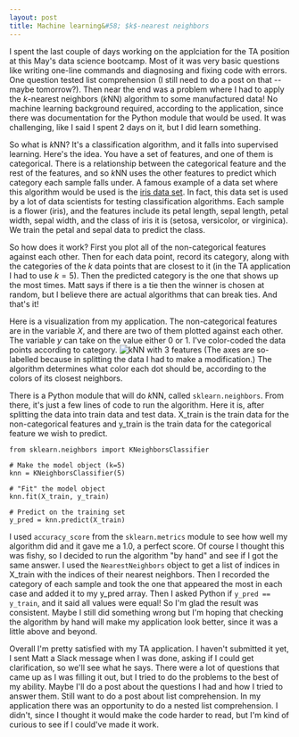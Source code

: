```yaml
---
layout: post
title: Machine learning&#58; $k$-nearest neighbors
---
```

I spent the last couple of days working on the applciation for the TA position at this May's data science bootcamp.  Most of it was very basic questions like writing one-line commands and diagnosing and fixing code with errors.  One question tested list comprehension (I still need to do a post on that -- maybe tomorrow?).  Then near the end was a problem where I had to apply the $k$-nearest neighbors ($k$NN) algorithm to some manufactured data!  No machine learning background required, according to the application, since there was documentation for the Python module that would be used.  It was challenging, like I said I spent 2 days on it, but I did learn something.

So what is $k$NN?  It's a classification algorithm, and it falls into supervised learning.  Here's the idea.  You have a set of features, and one of them is categorical.  There is a relationship between the categorical feature and the rest of the features, and so $k$NN uses the other features to predict which category each sample falls under.  A famous example of a data set where this algorithm would be used is the [iris data set](https://archive.ics.uci.edu/ml/datasets/Iris).  In fact, this data set is used by a lot of data scientists for testing classification algorithms.  Each sample is a flower (iris), and the features include its petal length, sepal length, petal width, sepal width, and the class of iris it is (setosa, versicolor, or virginica).  We train the petal and sepal data to predict the class.

So how does it work?  First you plot all of the non-categorical features against each other.  Then for each data point, record its category, along with the categories of the $k$ data points that are closest to it (in the TA application I had to use $k=5$).  Then the predicted category is the one that shows up the most times.  Matt says if there is a tie then the winner is chosen at random, but I believe there are actual algorithms that can break ties.  And that's it!

Here is a visualization from my application.  The non-categorical features are in the variable $X$, and there are two of them plotted against each other.  The variable $y$ can take on the value either $0$ or $1$.  I've color-coded the data points according to category.
<img src="https://wh33les.github.io/images/kNN.png" alt="kNN with 3 features" title="kNN with 3 features"> </img>
(The axes are so-labelled because in splitting the data I had to make a modification.)  The algorithm determines what color each dot should be, according to the colors of its closest neighbors.

There is a Python module that will do $k$NN, called `sklearn.neighbors`.  From there, it's just a few lines of code to run the algorithm.  Here it is, after splitting the data into train data and test data.  X_train is the train data for the non-categorical features and y_train is the train data for the categorical feature we wish to predict.
```
from sklearn.neighbors import KNeighborsClassifier

# Make the model object (k=5)
knn = KNeighborsClassifier(5)

# "Fit" the model object
knn.fit(X_train, y_train)

# Predict on the training set
y_pred = knn.predict(X_train)
```
I used `accuracy_score` from the `sklearn.metrics` module to see how well my algorithm did and it gave me a 1.0, a perfect score.  Of course I thought this was fishy, so I decided to run the algorithm "by hand" and see if I got the same answer.  I used the `NearestNeighbors` object to get a list of indices in X_train with the indices of their nearest neighbors.  Then I recorded the category of each sample and took the one that appeared the most in each case and added it to my y_pred array.  Then I asked Python if `y_pred == y_train`, and it said all values were equal!  So I'm glad the result was consistent.  Maybe I still did something wrong but I'm hoping that checking the algorithm by hand will make my application look better, since it was a little above and beyond.

Overall I'm pretty satisfied with my TA application.  I haven't submitted it yet, I sent Matt a Slack message when I was done, asking if I could get clarification, so we'll see what he says.  There were a lot of questions that came up as I was filling it out, but I tried to do the problems to the best of my ability.  Maybe I'll do a post about the questions I had and how I tried to answer them.  Still want to do a post about list comprehension.  In my application there was an opportunity to do a nested list comprehension.  I didn't, since I thought it would make the code harder to read, but I'm kind of curious to see if I could've made it work.

